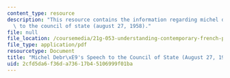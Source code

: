 ```yaml
---
content_type: resource
description: "This resource contains the information regarding michel debr\xE9's speech\
  \ to the council of state (august 27, 1958)."
file: null
file_location: /coursemedia/21g-053-understanding-contemporary-french-politics-spring-2014/2cfd5da6f36da73617b45106999f01ba_MIT21G_053S14_Michel.pdf
file_type: application/pdf
resourcetype: Document
title: "Michel Debr\xE9's Speech to the Council of State (August 27, 1958)"
uid: 2cfd5da6-f36d-a736-17b4-5106999f01ba
---
```

